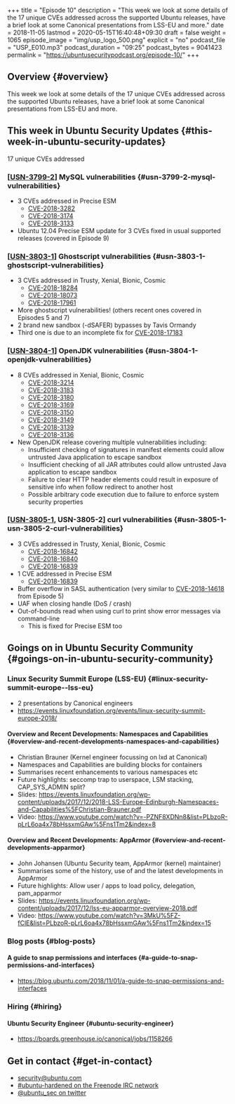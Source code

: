 +++
title = "Episode 10"
description = "This week we look at some details of the 17 unique CVEs addressed across the supported Ubuntu releases, have a brief look at some Canonical presentations from LSS-EU and more."
date = 2018-11-05
lastmod = 2020-05-15T16:40:48+09:30
draft = false
weight = 1065
episode_image = "img/usp_logo_500.png"
explicit = "no"
podcast_file = "USP_E010.mp3"
podcast_duration = "09:25"
podcast_bytes = 9041423
permalink = "https://ubuntusecuritypodcast.org/episode-10/"
+++

## Overview {#overview}

This week we look at some details of the 17 unique CVEs addressed across the supported Ubuntu releases, have a brief look at some Canonical presentations from LSS-EU and more.


## This week in Ubuntu Security Updates {#this-week-in-ubuntu-security-updates}

17 unique CVEs addressed


### [[USN-3799-2](https://usn.ubuntu.com/3799-2/)] MySQL vulnerabilities {#usn-3799-2-mysql-vulnerabilities}

-   3 CVEs addressed in Precise ESM
    -   [CVE-2018-3282](https://people.canonical.com/~ubuntu-security/cve/CVE-2018-3282)
    -   [CVE-2018-3174](https://people.canonical.com/~ubuntu-security/cve/CVE-2018-3174)
    -   [CVE-2018-3133](https://people.canonical.com/~ubuntu-security/cve/CVE-2018-3133)
-   Ubuntu 12.04 Precise ESM update for 3 CVEs fixed in usual supported releases (covered in Episode 9)


### [[USN-3803-1](https://usn.ubuntu.com/3803-1/)] Ghostscript vulnerabilities {#usn-3803-1-ghostscript-vulnerabilities}

-   3 CVEs addressed in Trusty, Xenial, Bionic, Cosmic
    -   [CVE-2018-18284](https://people.canonical.com/~ubuntu-security/cve/CVE-2018-18284)
    -   [CVE-2018-18073](https://people.canonical.com/~ubuntu-security/cve/CVE-2018-18073)
    -   [CVE-2018-17961](https://people.canonical.com/~ubuntu-security/cve/CVE-2018-17961)
-   More ghostscript vulnerabilities! (others recent ones covered in Episodes 5 and 7)
-   2 brand new sandbox (-dSAFER) bypasses by Tavis Ormandy
-   Third one is due to an incomplete fix for [CVE-2018-17183](https://people.canonical.com/~ubuntu-security/cve/CVE-2018-17183)


### [[USN-3804-1](https://usn.ubuntu.com/3804-1/)] OpenJDK vulnerabilities {#usn-3804-1-openjdk-vulnerabilities}

-   8 CVEs addressed in Xenial, Bionic, Cosmic
    -   [CVE-2018-3214](https://people.canonical.com/~ubuntu-security/cve/CVE-2018-3214)
    -   [CVE-2018-3183](https://people.canonical.com/~ubuntu-security/cve/CVE-2018-3183)
    -   [CVE-2018-3180](https://people.canonical.com/~ubuntu-security/cve/CVE-2018-3180)
    -   [CVE-2018-3169](https://people.canonical.com/~ubuntu-security/cve/CVE-2018-3169)
    -   [CVE-2018-3150](https://people.canonical.com/~ubuntu-security/cve/CVE-2018-3150)
    -   [CVE-2018-3149](https://people.canonical.com/~ubuntu-security/cve/CVE-2018-3149)
    -   [CVE-2018-3139](https://people.canonical.com/~ubuntu-security/cve/CVE-2018-3139)
    -   [CVE-2018-3136](https://people.canonical.com/~ubuntu-security/cve/CVE-2018-3136)
-   New OpenJDK release covering multiple vulnerabilities including:
    -   Insufficient checking of signatures in manifest elements could allow untrusted Java application to escape sandbox
    -   Insufficient checking of all JAR attributes could allow untrusted Java application to escape sandbox
    -   Failure to clear HTTP header elements could result in exposure of sensitive info when follow redirect to another host
    -   Possible arbitrary code execution due to failure to enforce system security properties


### [[USN-3805-1](https://usn.ubuntu.com/3805-1/), USN-3805-2] curl vulnerabilities {#usn-3805-1-usn-3805-2-curl-vulnerabilities}

-   3 CVEs addressed in Trusty, Xenial, Bionic, Cosmic
    -   [CVE-2018-16842](https://people.canonical.com/~ubuntu-security/cve/CVE-2018-16842)
    -   [CVE-2018-16840](https://people.canonical.com/~ubuntu-security/cve/CVE-2018-16840)
    -   [CVE-2018-16839](https://people.canonical.com/~ubuntu-security/cve/CVE-2018-16839)
-   1 CVE addressed in Precise ESM
    -   [CVE-2018-16839](https://people.canonical.com/~ubuntu-security/cve/CVE-2018-16839)
-   Buffer overflow in SASL authentication (very similar to [CVE-2018-14618](https://people.canonical.com/~ubuntu-security/cve/CVE-2018-14618) from Episode 5)
-   UAF when closing handle (DoS / crash)
-   Out-of-bounds read when using curl to print show error messages via command-line
    -   This is fixed for Precise ESM too


## Goings on in Ubuntu Security Community {#goings-on-in-ubuntu-security-community}


### Linux Security Summit Europe (LSS-EU) {#linux-security-summit-europe--lss-eu}

-   2 presentations by Canonical engineers
-   <https://events.linuxfoundation.org/events/linux-security-summit-europe-2018/>


#### Overview and Recent Developments: Namespaces and Capabilities {#overview-and-recent-developments-namespaces-and-capabilities}

-   Christian Brauner (Kernel engineer focussing on lxd at Canonical)
-   Namespaces and Capabilities are building blocks for containers
-   Summarises recent enhancements to various namespaces etc
-   Future highlights: seccomp trap to userspace, LSM stacking, CAP\_SYS\_ADMIN split?
-   Slides: <https://events.linuxfoundation.org/wp-content/uploads/2017/12/2018-LSS-Europe-Edinburgh-Namespaces-and-Capabilities%5FChristian-Brauner.pdf>
-   Video: <https://www.youtube.com/watch?v=-PZNF8XDNn8&list=PLbzoR-pLrL6oa4x78bHssxmGAw%5Fns1Tm2&index=8>


#### Overview and Recent Developments: AppArmor {#overview-and-recent-developments-apparmor}

-   John Johansen (Ubuntu Security team, AppArmor (kernel) maintainer)
-   Summarises some of the history, use of and the latest developments in AppArmor
-   Future highlights: Allow user / apps to load policy, delegation, pam\_apparmor
-   Slides: <https://events.linuxfoundation.org/wp-content/uploads/2017/12/lss-eu-apparmor-overview-2018.pdf>
-   Video: <https://www.youtube.com/watch?v=3MkU%5FZ-fClE&list=PLbzoR-pLrL6oa4x78bHssxmGAw%5Fns1Tm2&index=15>


### Blog posts {#blog-posts}


#### A guide to snap permissions and interfaces {#a-guide-to-snap-permissions-and-interfaces}

-   <https://blog.ubuntu.com/2018/11/01/a-guide-to-snap-permissions-and-interfaces>


### Hiring {#hiring}


#### Ubuntu Security Engineer {#ubuntu-security-engineer}

-   <https://boards.greenhouse.io/canonical/jobs/1158266>


## Get in contact {#get-in-contact}

-   [security@ubuntu.com](mailto:security@ubuntu.com)
-   [#ubuntu-hardened on the Freenode IRC network](http://webchat.freenode.net/#ubuntu-hardened)
-   [@ubuntu\_sec on twitter](https://twitter.com/ubuntu%5Fsec)